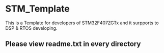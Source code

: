 # STM_Template
This is a Template for developers of STM32F407ZGTx and it surpports to DSP &amp; RTOS developing.
## Please view readme.txt in every directory
